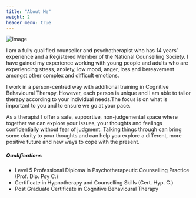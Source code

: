 ```yaml
---
title: "About Me"
weight: 2
header_menu: true
---
```


![Image](images/christin-hume-Hcfwew744z4-unsplash.jpg)

I am a fully qualified counsellor and psychotherapist who has 14 years’ experience and a Registered Member of the National Counselling Society. I have gained my experience working with young people and adults who are experiencing stress, anxiety, low mood, anger, loss and bereavement amongst other complex and difficult emotions. 

I work in a person-centred way with additional training in Cognitive Behavioural Therapy. However, each person is unique and I am able to tailor therapy according to your individual needs.The focus is on what is important to you and to ensure we go at your pace.

As a therapist I offer a safe, supportive, non-judgemental space where together we can explore your issues, your thoughts and feelings confidentially without fear of judgment. Talking things through can bring some clarity to your thoughts and can help you explore a different, more positive future and new ways to cope with the present.

##### Qualifications

- Level 5 Professional Diploma in Psychotherapeutic Counselling Practice (Prof. Dip. Psy C.) 
- Certificate in Hypnotherapy and Counselling Skills (Cert. Hyp. C.)
- Post Graduate Certificate in Cognitive Behavioural Therapy 